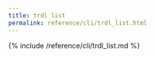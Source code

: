 ```yaml
---
title: trdl list
permalink: reference/cli/trdl_list.html
---
```


{% include /reference/cli/trdl_list.md %}
